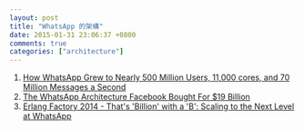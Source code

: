 ```yaml
---
layout: post
title: "WhatsApp 的架構"
date: 2015-01-31 23:06:37 +0800
comments: true
categories: ["architecture"]
---
```


<!-- more -->


1. [How WhatsApp Grew to Nearly 500 Million Users, 11,000 cores, and 70 Million Messages a Second]  
2. [The WhatsApp Architecture Facebook Bought For $19 Billion]  
3. [Erlang Factory 2014 - That's 'Billion' with a 'B': Scaling to the Next Level at WhatsApp]  




[How WhatsApp Grew to Nearly 500 Million Users, 11,000 cores, and 70 Million Messages a Second]:http://highscalability.com/blog/2014/3/31/how-whatsapp-grew-to-nearly-500-million-users-11000-cores-an.html
[The WhatsApp Architecture Facebook Bought For $19 Billion]:http://highscalability.com/blog/2014/2/26/the-whatsapp-architecture-facebook-bought-for-19-billion.html
[Erlang Factory 2014 - That's 'Billion' with a 'B': Scaling to the Next Level at WhatsApp]:https://www.youtube.com/watch?v=c12cYAUTXXs